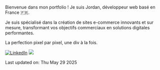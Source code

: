 
Bienvenue dans mon portfolio ! Je suis Jordan, développeur web basé en France 🇫🇷. 

Je suis spécialisé dans la création de sites e-commerce innovants et sur mesure, transformant vos objectifs commerciaux en solutions digitales performantes.


<!--START SENTENCE-->
La perfection pixel par pixel, une div à la fois.
<!--END SENTENCE-->

[![LinkedIn](https://img.shields.io/badge/LinkedIn-%230077B5.svg?logo=linkedin&logoColor=white)](https://www.linkedin.com/in/jordan-bastin-bb278713a/) 
[![ ](https://img.shields.io/badge/-black.svg?logo=X&logoColor=white)]([https://x.com/jordanbsn](https://x.com/JordBSN))

<!--START DATE-->
Last updated on: Thu May 29 2025
<!--END DATE-->


